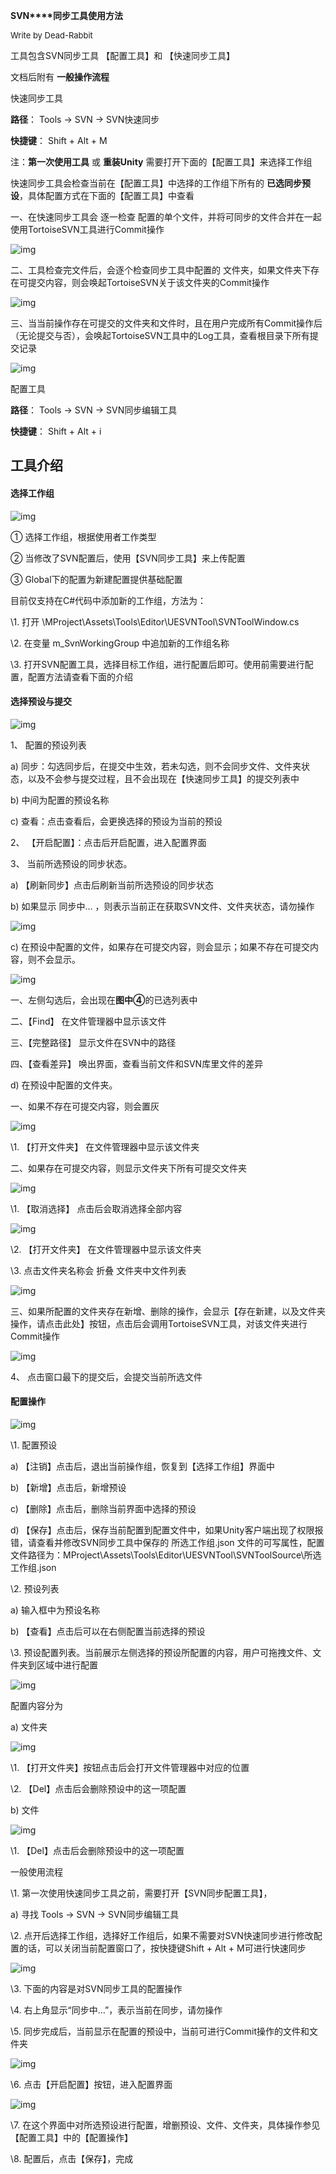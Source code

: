 **SVN****同步工具使用方法**

<font size=2>Write by Dead-Rabbit</font>

工具包含SVN同步工具 【配置工具】和 【快速同步工具】

文档后附有 **一般操作流程**

快速同步工具

**路径**：      Tools -> SVN -> SVN快速同步

**快捷键**：    Shift + Alt + M

注：**第一次使用工具** 或 **重装Unity** 需要打开下面的【配置工具】来选择工作组

快速同步工具会检查当前在【配置工具】中选择的工作组下所有的 **已选同步预设**，具体配置方式在下面的【配置工具】中查看

一、在快速同步工具会 逐一检查 配置的单个文件，并将可同步的文件合并在一起使用TortoiseSVN工具进行Commit操作

![img](./readmeimg/clip_image002.jpg)

二、工具检查完文件后，会逐个检查同步工具中配置的 文件夹，如果文件夹下存在可提交内容，则会唤起TortoiseSVN关于该文件夹的Commit操作

![img](./readmeimg//clip_image004.jpg)

三、当当前操作存在可提交的文件夹和文件时，且在用户完成所有Commit操作后（无论提交与否），会唤起TortoiseSVN工具中的Log工具，查看根目录下所有提交记录

![img](./readmeimg//clip_image006.jpg)

 

配置工具

**路径**：      Tools -> SVN -> SVN同步编辑工具

**快捷键**：    Shift + Alt + i

## 工具介绍

#### 选择工作组

![img](./readmeimg//clip_image008.png)

①  选择工作组，根据使用者工作类型

②  当修改了SVN配置后，使用【SVN同步工具】来上传配置

③  Global下的配置为新建配置提供基础配置

 

目前仅支持在C#代码中添加新的工作组，方法为：

\1.   打开 \MProject\Assets\Tools\Editor\UESVNTool\SVNToolWindow.cs

\2.   在变量 m_SvnWorkingGroup 中追加新的工作组名称

\3.   打开SVN配置工具，选择目标工作组，进行配置后即可。使用前需要进行配置，配置方法请查看下面的介绍

#### 选择预设与提交

![img](./readmeimg//clip_image010.jpg)

1、 配置的预设列表

a)   同步：勾选同步后，在提交中生效，若未勾选，则不会同步文件、文件夹状态，以及不会参与提交过程，且不会出现在【快速同步工具】的提交列表中

b)   中间为配置的预设名称

c)   查看：点击查看后，会更换选择的预设为当前的预设

2、 【开启配置】：点击后开启配置，进入配置界面

3、 当前所选预设的同步状态。

a)   【刷新同步】点击后刷新当前所选预设的同步状态

b)   如果显示 同步中… ，则表示当前正在获取SVN文件、文件夹状态，请勿操作

![img](./readmeimg//clip_image012.jpg)

c)   在预设中配置的文件，如果存在可提交内容，则会显示；如果不存在可提交内容，则不会显示。

![img](./readmeimg//clip_image014.jpg)

一、左侧勾选后，会出现在**图中④**的已选列表中

二、【Find】    在文件管理器中显示该文件

三、【完整路径】    显示文件在SVN中的路径

四、【查看差异】    唤出界面，查看当前文件和SVN库里文件的差异

d)   在预设中配置的文件夹。

一、如果不存在可提交内容，则会置灰

![img](./readmeimg//clip_image016.jpg)

\1.   【打开文件夹】   在文件管理器中显示该文件夹

二、如果存在可提交内容，则显示文件夹下所有可提交文件夹

![img](./readmeimg//clip_image018.jpg)

\1.   【取消选择】 点击后会取消选择全部内容

![img](./readmeimg//clip_image020.jpg)

\2.   【打开文件夹】   在文件管理器中显示该文件夹

\3.   点击文件夹名称会 折叠 文件夹中文件列表

![img](./readmeimg//clip_image022.jpg)

三、如果所配置的文件夹存在新增、删除的操作，会显示【存在新建，以及文件夹操作，请点击此处】按钮，点击后会调用TortoiseSVN工具，对该文件夹进行Commit操作

![img](./readmeimg//clip_image024.jpg)

4、 点击窗口最下的提交后，会提交当前所选文件

 

#### 配置操作

![img](./readmeimg//clip_image026.jpg)

\1.   配置预设

a)   【注销】点击后，退出当前操作组，恢复到【选择工作组】界面中

b)   【新增】点击后，新增预设

c)   【删除】点击后，删除当前界面中选择的预设

d)   【保存】点击后，保存当前配置到配置文件中，如果Unity客户端出现了权限报错，请查看并修改SVN同步工具中保存的 所选工作组.json 文件的可写属性，配置文件路径为：MProject\Assets\Tools\Editor\UESVNTool\SVNToolSource\所选工作组.json

\2.   预设列表

a)   输入框中为预设名称

b)   【查看】点击后可以在右侧配置当前选择的预设

\3.   预设配置列表。当前展示左侧选择的预设所配置的内容，用户可拖拽文件、文件夹到区域中进行配置

![img](./readmeimg//clip_image027.gif)

配置内容分为

a)   文件夹

![img](./readmeimg//clip_image029.jpg)

\1.   【打开文件夹】按钮点击后会打开文件管理器中对应的位置

\2.   【Del】点击后会删除预设中的这一项配置

b)  文件

![img](./readmeimg//clip_image031.jpg)

\1.   【Del】点击后会删除预设中的这一项配置

一般使用流程

\1.   第一次使用快速同步工具之前，需要打开【SVN同步配置工具】，

a)   寻找 Tools -> SVN -> SVN同步编辑工具

\2.   点开后选择工作组，选择好工作组后，如果不需要对SVN快速同步进行修改配置的话，可以关闭当前配置窗口了，按快捷键Shift + Alt + M可进行快速同步

![img](./readmeimg//clip_image033.jpg)

\3.   下面的内容是对SVN同步工具的配置操作

\4.   右上角显示“同步中…”，表示当前在同步，请勿操作

\5.   同步完成后，当前显示在配置的预设中，当前可进行Commit操作的文件和文件夹

![img](./readmeimg//clip_image035.jpg)

\6.   点击【开启配置】按钮，进入配置界面

![img](./readmeimg//clip_image037.jpg)

\7.   在这个界面中对所选预设进行配置，增删预设、文件、文件夹，具体操作参见【配置工具】中的【配置操作】

\8.   配置后，点击【保存】，完成